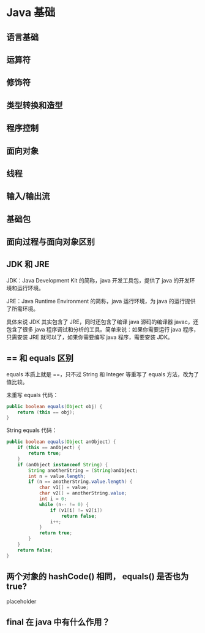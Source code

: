 # Java 基础

## 语言基础

## 运算符

## 修饰符

## 类型转换和造型

## 程序控制

## 面向对象

## 线程

## 输入/输出流

## 基础包

## 




























## 面向过程与面向对象区别

## JDK 和 JRE

JDK：Java Development Kit 的简称，java 开发工具包，提供了 java 的开发环境和运行环境。

JRE：Java Runtime Environment 的简称，java 运行环境，为 java 的运行提供了所需环境。

具体来说 JDK 其实包含了 JRE，同时还包含了编译 java 源码的编译器 javac，还包含了很多 java 程序调试和分析的工具。简单来说：如果你需要运行 java 程序，只需安装 JRE 就可以了，如果你需要编写 java 程序，需要安装 JDK。

## == 和 equals 区别

equals 本质上就是 ==，只不过 String 和 Integer 等重写了 equals 方法，改为了值比较。

未重写 equals 代码：
```java
public boolean equals(Object obj) {
    return (this == obj);
}
```

String equals 代码：
```java
public boolean equals(Object anObject) {
    if (this == anObject) {
        return true;
    }
    if (anObject instanceof String) {
        String anotherString = (String)anObject;
        int n = value.length;
        if (n == anotherString.value.length) {
            char v1[] = value;
            char v2[] = anotherString.value;
            int i = 0;
            while (n-- != 0) {
                if (v1[i] != v2[i])
                    return false;
                i++;
            }
            return true;
        }
    }
    return false;
}
```

## 两个对象的 hashCode() 相同， equals() 是否也为 true?

placeholder

## final 在 java 中有什么作用？

##